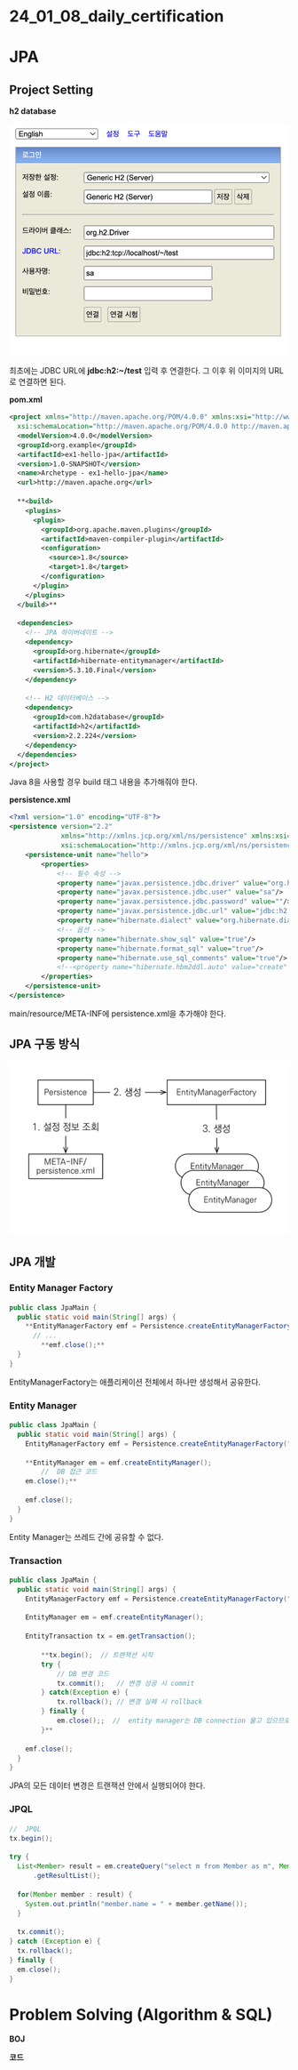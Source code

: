 # 24_01_08_daily_certification

# JPA

## Project Setting

**h2 database**

![Untitled](24_01_08_daily_certification%20eec62c847c0f4cec8f4d17ff8989e546/Untitled.png)

최초에는 JDBC URL에 **jdbc:h2:~/test** 입력 후 연결한다. 그 이후 위 이미지의 URL로 연결하면 된다.

**pom.xml**

```xml
<project xmlns="http://maven.apache.org/POM/4.0.0" xmlns:xsi="http://www.w3.org/2001/XMLSchema-instance"
  xsi:schemaLocation="http://maven.apache.org/POM/4.0.0 http://maven.apache.org/maven-v4_0_0.xsd">
  <modelVersion>4.0.0</modelVersion>
  <groupId>org.example</groupId>
  <artifactId>ex1-hello-jpa</artifactId>
  <version>1.0-SNAPSHOT</version>
  <name>Archetype - ex1-hello-jpa</name>
  <url>http://maven.apache.org</url>

  **<build>
    <plugins>
      <plugin>
        <groupId>org.apache.maven.plugins</groupId>
        <artifactId>maven-compiler-plugin</artifactId>
        <configuration>
          <source>1.8</source>
          <target>1.8</target>
        </configuration>
      </plugin>
    </plugins>
  </build>**

  <dependencies>
    <!-- JPA 하이버네이트 -->
    <dependency>
      <groupId>org.hibernate</groupId>
      <artifactId>hibernate-entitymanager</artifactId>
      <version>5.3.10.Final</version>
    </dependency>

    <!-- H2 데이터베이스 -->
    <dependency>
      <groupId>com.h2database</groupId>
      <artifactId>h2</artifactId>
      <version>2.2.224</version>
    </dependency>
  </dependencies>
</project>
```

Java 8을 사용할 경우 build 태그 내용을 추가해줘야 한다.

**persistence.xml**

```xml
<?xml version="1.0" encoding="UTF-8"?>
<persistence version="2.2"
             xmlns="http://xmlns.jcp.org/xml/ns/persistence" xmlns:xsi="http://www.w3.org/2001/XMLSchema-instance"
             xsi:schemaLocation="http://xmlns.jcp.org/xml/ns/persistence http://xmlns.jcp.org/xml/ns/persistence/persistence_2_2.xsd">
    <persistence-unit name="hello">
        <properties>
            <!-- 필수 속성 -->
            <property name="javax.persistence.jdbc.driver" value="org.h2.Driver"/>
            <property name="javax.persistence.jdbc.user" value="sa"/>
            <property name="javax.persistence.jdbc.password" value=""/>
            <property name="javax.persistence.jdbc.url" value="jdbc:h2:tcp://localhost/~/test"/>
            <property name="hibernate.dialect" value="org.hibernate.dialect.H2Dialect"/>
            <!-- 옵션 -->
            <property name="hibernate.show_sql" value="true"/>
            <property name="hibernate.format_sql" value="true"/>
            <property name="hibernate.use_sql_comments" value="true"/>
            <!--<property name="hibernate.hbm2ddl.auto" value="create" />-->
        </properties>
    </persistence-unit>
</persistence>
```

main/resource/META-INF에 persistence.xml을 추가해야 한다.

## JPA 구동 방식

![Untitled](24_01_08_daily_certification%20eec62c847c0f4cec8f4d17ff8989e546/Untitled%201.png)

## JPA 개발

### Entity Manager Factory

```java
public class JpaMain {
  public static void main(String[] args) {
    **EntityManagerFactory emf = Persistence.createEntityManagerFactory("hello");**
	  // ...
		**emf.close();**
  }
}
```

EntityManagerFactory는 애플리케이션 전체에서 하나만 생성해서 공유한다.

### Entity Manager

```java
public class JpaMain {
  public static void main(String[] args) {
    EntityManagerFactory emf = Persistence.createEntityManagerFactory("hello");

    **EntityManager em = emf.createEntityManager();
		//  DB 접근 코드
    em.close();**

    emf.close();
  }
}
```

Entity Manager는 쓰레드 간에 공유할 수 없다. 

### Transaction

```java
public class JpaMain {
  public static void main(String[] args) {
    EntityManagerFactory emf = Persistence.createEntityManagerFactory("hello");

    EntityManager em = emf.createEntityManager();

    EntityTransaction tx = em.getTransaction();

		**tx.begin();  // 트랜잭션 시작
		try {
			// DB 변경 코드
			tx.commit();   // 변경 성공 시 commit
		} catch(Exception e) {
			tx.rollback(); // 변경 실패 시 rollback
		} finally {
			em.close();;  //  entity manager는 DB connection 물고 있으므로 사용 끝나면 닫아줘야 함
		}**

    emf.close();
  }
}
```

JPA의 모든 데이터 변경은 트랜잭션 안에서 실행되어야 한다.

### JPQL

```java
//  JPQL
tx.begin();

try {
  List<Member> result = em.createQuery("select m from Member as m", Member.class)
      .getResultList();

  for(Member member : result) {
    System.out.println("member.name = " + member.getName());
  }

  tx.commit();
} catch (Exception e) {
  tx.rollback();
} finally {
  em.close();
}
```

# Problem Solving (Algorithm & SQL)

**BOJ** 

**코드**

```kotlin

```